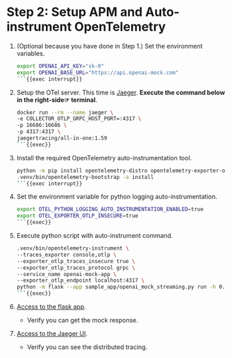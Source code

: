 # Step 2: Setup APM and Auto-instrument OpenTelemetry

1. (Optional because you have done in Step 1.) Set the environment variables.

    ```bash
    export OPENAI_API_KEY="sk-0"
    export OPENAI_BASE_URL="https://api.openai-mock.com"
    ```{{exec interrupt}}

1. Setup the OTel server. This time is [Jaeger](https://www.jaegertracing.io/). **Execute the command below in the right-side☞ terminal**.

    ```bash
    docker run --rm --name jaeger \
    -e COLLECTOR_OTLP_GRPC_HOST_PORT=:4317 \
    -p 16686:16686 \
    -p 4317:4317 \
    jaegertracing/all-in-one:1.59
    ```{{exec}}

1. Install the required OpenTelemetry auto-instrumentation tool.

    ```bash
    python -m pip install opentelemetry-distro opentelemetry-exporter-otlp
    .venv/bin/opentelemetry-bootstrap -a install
    ```{{exec interrupt}}

1. Set the environment variable for python logging auto-instrumentation.

    ```bash
    export OTEL_PYTHON_LOGGING_AUTO_INSTRUMENTATION_ENABLED=true
    export OTEL_EXPORTER_OTLP_INSECURE=true
    ```{{exec}}

1. Execute python script with auto-instrument command.

    ```bash
    .venv/bin/opentelemetry-instrument \
    --traces_exporter console,otlp \
    --exporter_otlp_traces_insecure true \
    --exporter_otlp_traces_protocol grpc \
    --service_name openai-mock-app \
    --exporter_otlp_endpoint localhost:4317 \
    python -m flask --app sample_app/openai_mock_streaming.py run -h 0.0.0.0 -p 8080
    ```{{exec}}

1. [Access to the flask app]({{TRAFFIC_HOST1_8080}}).

    - Verify you can get the mock response.

1. [Access to the Jaeger UI]({{TRAFFIC_HOST1_16686}}).

    - Verify you can see the distributed tracing.

